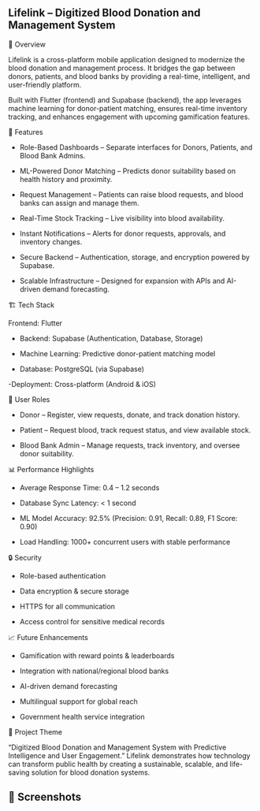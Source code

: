 ## **Lifelink – Digitized Blood Donation and Management System**

📌 Overview

Lifelink is a cross-platform mobile application designed to modernize the blood donation and management process. It bridges the gap between donors, patients, and blood banks by providing a real-time, intelligent, and user-friendly platform.

Built with Flutter (frontend) and Supabase (backend), the app leverages machine learning for donor-patient matching, ensures real-time inventory tracking, and enhances engagement with upcoming gamification features.

🚀 Features

  - Role-Based Dashboards – Separate interfaces for Donors, Patients, and Blood Bank Admins.

  - ML-Powered Donor Matching – Predicts donor suitability based on health history and proximity.

  - Request Management – Patients can raise blood requests, and blood banks can assign and manage them.

  - Real-Time Stock Tracking – Live visibility into blood availability.

  - Instant Notifications – Alerts for donor requests, approvals, and inventory changes.

  - Secure Backend – Authentication, storage, and encryption powered by Supabase.

  - Scalable Infrastructure – Designed for expansion with APIs and AI-driven demand forecasting.

🏗️ Tech Stack

Frontend: Flutter

  - Backend: Supabase (Authentication, Database, Storage)

  - Machine Learning: Predictive donor-patient matching model

  - Database: PostgreSQL (via Supabase)

  -Deployment: Cross-platform (Android & iOS)

📲 User Roles

  - Donor – Register, view requests, donate, and track donation history.

  - Patient – Request blood, track request status, and view available stock.

  - Blood Bank Admin – Manage requests, track inventory, and oversee donor suitability.

📊 Performance Highlights

  - Average Response Time: 0.4 – 1.2 seconds

  - Database Sync Latency: < 1 second

  - ML Model Accuracy: 92.5% (Precision: 0.91, Recall: 0.89, F1 Score: 0.90)

  - Load Handling: 1000+ concurrent users with stable performance

🔒 Security

  - Role-based authentication

  - Data encryption & secure storage

  - HTTPS for all communication

  - Access control for sensitive medical records

📈 Future Enhancements

  - Gamification with reward points & leaderboards

  - Integration with national/regional blood banks

  - AI-driven demand forecasting

  - Multilingual support for global reach

  - Government health service integration

📖 Project Theme

“Digitized Blood Donation and Management System with Predictive Intelligence and User Engagement.”
Lifelink demonstrates how technology can transform public health by creating a sustainable, scalable, and life-saving solution for blood donation systems.

## 📸 Screenshots


